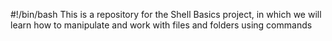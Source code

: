 #!/bin/bash
This is a repository for the Shell Basics project, in which we will learn how to manipulate and work with files and folders using commands
